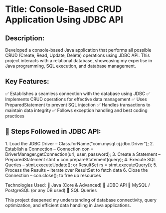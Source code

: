 # Title: Console-Based CRUD Application Using JDBC API

Description:
----------------------------------------------------------------------------
Developed a console-based Java application that performs all possible CRUD (Create, Read, Update, Delete) operations using JDBC API. This project interacts with a relational database, showcasing my expertise in Java programming, SQL execution, and database management.

Key Features:
-----------------------------------------------------------------------------
✅ Establishes a seamless connection with the database using JDBC
✅ Implements CRUD operations for effective data management
✅ Uses PreparedStatement to prevent SQL injection
✅ Handles transactions to maintain data integrity
✅ Follows exception handling and best coding practices

🚀 Steps Followed in JDBC API:
-----------------------------------------------------------------------------
1️. Load the JDBC Driver – Class.forName("com.mysql.cj.jdbc.Driver");
2️. Establish a Connection – Connection con = DriverManager.getConnection(url, user, password);
3️. Create a Statement – PreparedStatement stmt = con.prepareStatement(query);
4️. Execute SQL Queries – stmt.executeUpdate(); or ResultSet rs = stmt.executeQuery();
5️. Process the Results – Iterate over ResultSet to fetch data
6️. Close the Connection – con.close(); to free up resources

Technologies Used:
🔹 Java (Core & Advanced)
🔹 JDBC API
🔹 MySQL / PostgreSQL (or any DB used)
🔹 SQL Queries

This project deepened my understanding of database connectivity, query optimization, and efficient data handling in Java applications.

